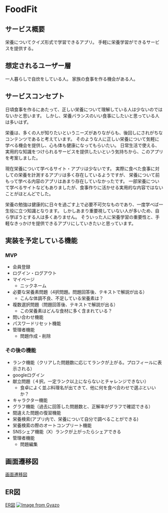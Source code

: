 # FoodFit

## サービス概要
栄養についてクイズ形式で学習できるアプリ。
手軽に栄養学習ができるサービスを提供する。


## 想定されるユーザー層　
一人暮らしで自炊をしている人。
家族の食事を作る機会がある人。


## サービスコンセプト
日頃食事を作るにあたって、正しい栄養について理解している人は少ないのではないかと思います。
しかし、栄養バランスのいい食事にしたいと思っている人は多いはず。

栄養は、多くの人が知りたいというニーズがありながらも、後回しにされがちなコンテンツであると考えています。
そのような人に正しい栄養について気軽に学べる機会を提供し、心も体も健康になってもらいたい。
日常生活で使える、実用的な知識をつけられるサービスを提供したいという気持ちから、このアプリを考案しました。

現在栄養について学べるサイト・アプリは少ないです。
実際に食べた食事に対しての栄養を計測するアプリは多く存在しているようですが、
栄養について前もって学べる内容のアプリはあまり存在していなかったです。
一部栄養について学べるサイトなどもありましたが、食事作りに活かせる実用的な内容ではないことがほとんどでした。

栄養の勉強は健康的に日々を過ごす上で必要不可欠なものであり、一度学べば一生役に立つ知識となります。
しかしあまり重要視していない人が多いため、自ら学ぼうとする人は多くありません。
そういった人に栄養学習の重要性と、手軽なきっかけを提供できるアプリにしていきたいと思っています。


## 実装を予定している機能
### MVP
* 会員登録
* ログイン・ログアウト
* マイページ
    * ニックネーム
* 必要な栄養素問題（4択問題。問題回答後、テキストで解説が出る）
    * こんな体調不良、不足している栄養素は？
* 複数選択問題（問題回答後、テキストで解説が出る）
    * この栄養素はどんな食材に多く含まれている？
* 問い合わせ機能
* パスワードリセット機能
* 管理者機能
    * 問題作成・削除


### その後の機能
* ランク機能（クリアした問題数に応じてランクが上がる。プロフィールに表示される）
* googleログイン
* 献立問題（４択。一定ランク以上にならないとチャレンジできない）
    * 食卓によく並ぶ料理名が出てきて、他に何を食べ合わせで選ぶといいか？
* キャラクター機能
* グラフ機能（過去に回答した問題数と、正解率がグラフで確認できる）
* 間違えた問題の復習機能
* 栄養検索(アプリ内で、栄養について自分で調べることができる)
* 栄養検索の際のオートコンプリート機能
* SNSシェア機能（X）ランクが上がったらシェアできる
* 管理者機能
    * 問題編集


## 画面遷移図
[画面遷移図](
https://www.figma.com/file/uKciynJuG35EdfLAmyhWqw/FoodFit?type=design&node-id=0%3A1&mode=design&t=sh54eIGW03hBvYtm-1)

## ER図
[ER図](
https://viewer.diagrams.net/?tags=%7B%7D&highlight=0000ff&edit=_blank&layers=1&nav=1&title=%E5%90%8D%E7%A7%B0%E6%9C%AA%E8%A8%AD%E5%AE%9A%E3%83%95%E3%82%A1%E3%82%A4%E3%83%AB.drawio#R7V1td6K6Fv41fLRL3nz5qFZnZk17p2d6z%2BuXWRlNlVskTohtPb%2F%2BJkgEDVAoKEiyVtcqhAhhP08ewt7ZQTMn67dPGGxW92gBXc3oLt4081YzDH1gWvQfK9ntS3pGb1%2BwxM4irBQVPDr%2FwrCwG5ZunQX0jyoShFzibI4L58jz4JwclQGM0etxtSfkHl91A5ZQKHicA1cs%2FdNZkNW%2BdGB3o%2FLP0Fmu%2BJX1bnhkDXjlsMBfgQV6PSqCb2SGPBI28QHiNfCgR%2BiRe4CfIdbs6YoQdqcjzZjRvydW%2B2aJ0NKFYOP4N3O0psVzn1aZPYG14zIzx040Dk9EL2dONXOCESL7rfXbBLoMKw7Dvk2zlKMHO2B23hw%2FmHRednfPXeJ9fjX%2FIPf3y4f%2Bz46xP8sLcLehfb8D79kPDUR23OrUVhu2ScBPVjT2CcAkJIfZpQUUbgIcj96ZeasH%2B64LNr4TVN%2BXrBx3cQd2aEv4ifje%2BMl5g4vve26wupQmd%2FRkbJednFn5MWwMOwxcZ%2BnR7Tm9dXbFMYY%2Bbcsd8ElYQzROaK8XiAl8ixWFxvoE0RoSvKNV%2BFFOqbCj6P1w%2FzWincHrrOKUM8NCEPJoeTh3BA%2FdCBEqgJYpoJUKFL114gD3O%2B2CwFsGmB1Dwuy6wGjzX4CXkIQFG%2BQwi05f4L4TBMZ3XHeCXMSQ9ZAHebXg5uwx%2FaO3O%2Bne2JpNGzCh%2B3q0T%2F9YdUwmyPMJpgxhl4IUqFfIwBoTtAmv48In3gwcGpNt%2F0SE0D6VBmsmq9%2FHOsTWzAnt2ZC1BGQfvhbBFtF7fXIDNVs5iwX09l2SKTCI8E6AMtH%2BB5ufgnHaEXPiYebGIwaAWdD%2B4ckiqxQ%2BG3Ap9z1A4BhtvYUvgHpo58dxtgWcafXm4cwFdl937G%2FA3PGWd%2Ftf9k6IYJ%2BDCG%2FpHdOolBi5TncBZgxl1vbuGbW9V7e285HzB6G9UJfPaf5hbvO3Xcp1XYAV07HzDw%2BsYQPxfVfSKyeAdBLeUxJ%2BHgkf1i3h%2FRYpeC%2B39duu4ANRwKG%2FoT2hzfqdH37p9NsQ%2FSu%2F%2BxArbxg90jEGH3SHmXoxYvDmGCfXM8Tr9RvCG9F7I9GDv4hfLv%2F7f1Mcc4bosWmTZ%2B5AXTUaMMThu1S%2BuQJUkG9kUO4F4MoVvsirXWGFr909Z4ivAQ3s9Xnt389t%2F9bruehRb7lrrgD4rVbwW%2FfTr8Vfn769fhm9PDm%2F%2FzPz%2F%2BmYSrArEuyLOuMSoTQb2IcTzJ1FQ8n0OdEU4lszXAPHbSC4HxHokuhLJ9BGoV6tBDpdoJM8ZZdV6ASH2KyJTpOc3bYABG0X7QR3WBD0vk5PSfX4yyfbQyXbFcm2Xbds8xM3qhPn7aNyTkxKhFGcmORQYBqIbWUCrSYlpbPBVgJdkUAPahfoXgM7cc4%2BynmoBLpjitGkDfD9V4TbPIouQAD5RHqgRLoakT7kqdYn0oXeiBom0oPc9m67SFti1sYc7zYELn7IINb5iSCdWFu6EuuKxNqqW6wto4GdOGcf5TxUYt2xxJnbGK4dr80SXQD%2BNkv0twm5vX928fr18XW42PT%2B%2FEpgxyjUrZVEZ0h07mn%2BFUh0MpZi376SYGImNeVS7WRTiGHi%2BQpgMKdX%2FrGCtAWr1gQWy3KhzRL%2BG769X1rG5%2F7jrWF5v76g9epbRxxkw8US8nntVDhXaIk84E6j0jFmrYGLEKWozh0K4GV5Ef%2BDhOzCVC2wJYgWrcjaDY9SuPDuL%2Fb7G5vv%2Fh2eLti5fTva24V78y1%2BCa6bmW3loy2ew4xHuh26yNidZrIBQxcQ5wUenT4D6wf2XIpYpPfCC%2FE52L0TfEnw7At%2FFWE7whjsYtXCx13qdWzz%2BDp2%2BOCY5WzXSX26sW9BpWNHW5zS8NuWPoMd%2BmBO1R6JMv8s7lHjKVl5wyD6Kasqe2uzpc60T0nvyuR2MxPuEpssBkeuNeEuk7pSDf%2BSTSEm3lznaC9Hwl1JKrR59JdsG7Uc1rkU%2FqIJd0lN5g24uoS7TKIqPe%2BJ887YaJjZbzrTxhNtMNCmtja0tcFMmw61ka4NJqxk0NMGNtsYTbXxkFduYhi1Kt9tAdZIJ%2F2HBDMl9WWlvvZUPWNYKFbaLGk%2FmE9pO7UFd1XGI2zAR15M23va6FYbmdp0oI36wUZfozak8s42LI12IQm0vQht2izuiV5dNYqvSNovmuSXCOV1ZGFnsVAuXU%2B0hBiBI7tNS9bIKAl9m7U5UYT0nuiQm6yQM4cqDkKP9PlkNe4pz5uvd744iN6T2k1WwO0ecft6IiGHFTab7Sj7YCAk4q5UT%2BEUpEXXWQORPlcgpAgVpHsqGwM13bwqSa899GEMRDfKlUxmzCanEnFqC3Gi6i8%2Bkag18xhL00A6Adf74gQzpegVKXrtEQ69X24uWrP0POKq0nO9L85EmwfukFjIY6hR6RsHsY%2FBSBtOWeyDPuNHhpxx7SL8ke5BYPRVln9Vut%2BANQ77TezIeQdsfZXoHw1eRTfbHGFMG50S2x5pI0sGNS%2FCkjaruesBf7v5Yn6Fz9vt4x%2B%2BNXY%2Fd3RLQP4CCUpHiUbwzSGxZCW693fsSJSqxHZ4plIsw8nqG1osx6nTvemahySolESnYO8BYoeaL4jtJItO0YQnwp9qWlqwOTzjuTOjLOMkM8o%2BYVZKZlRlrBJXa4s4o3%2BMM9D9GUgO68XOHLgfZE55lM8Nns39ezx97PTLY%2FuWCuAJJ%2BpxuhXMj6vskdQV4%2FLfob91iYrEsqPdk0hs3hz1w6ix%2BtFgt9xXZOQZ7Efcvp5IrNEV4%2BxX7bbvquH%2FwRYJn2fnbvuWe%2B0LsKDNw%2FsUWpQLyStBb3QcVjfaJei6isNGthDjsFsf4paLeQEGyCfm%2FMt4SrtLa3ftEVfDKBRGaZhQS%2FqBzmRbiG9VOPByxPzusVSy0S1LIqMbY5ullU17LN46nEjhiVef9swwTsInLi66Vljcix5bOCzVhb4YYRxQb%2Fp9TypaNHPYTQcVAg9eVGUNvB0vjdUSmZPXHXt474t73TNXKKnOcVtO%2BW1R%2BRsMdD4c36VDCaDNBJyTlgU164I5OQZS89J%2FpVDeI5gJckiEqlDmnfTd3nyYpdkUnEWHisI5vZPy1VLfx1mvDefklTzF0Mh%2FtgQ7zMOaOmaTKJx1klfYy%2BsdqySvMBkxlVYowJpN7UbGspIToMVwx5Wur5hNXaner5ORTvgO5FW6QN9PKyxLhTa%2FMydzQ4x%2FSKTwyQOxihT%2BksGtZGzF%2BEcDe31O%2Bx%2BIqvQ86XMJan3FsqyRT%2FrVB4ErUvpLhsKSobyO7wFn0lAJe8cQEw3V2oplSSOfrqvswop0vf61FY0mduK8fVTKucXJWUuir63tyyuqKcXpbBD9cffQ26ayQaIQiHnyjakGxEBMqT1kBTzuZn60mxIDMUUPWZtiIAfqqiewKfrMpIqBFKCCfM9jtS7XuRS%2B9hiIeaWrcmUTVem5mbAml4qBlGWNfNKvfGUVKX3tMRCziX04r7mVq%2BzwIRLRVaZiIGVJI52uW2qt9Ip0vf4YiHXFI3Yrv71bL%2Byir63lMZAC4Msn0KI%2FboLWG3a9VEZIFAex%2BXC6OXEQS2ovWQGvu9Xodc2Smyx6ydoUB7GU3%2BxgCtFvJlUcpAAV5Hsmq6Urz6XwtcdBrHKZnA17q1LuMm4KTiIVB6mSNdJJv638ZRUpfe1xEPuKhd1W7rKDKUR3mYqDlCWNfLoufpxE6fqHdL3%2BOIhdKF%2BzYcKe396tF3bR19byOEgB8Fsk0HQXI0Ti1THYrO7RArIa%2Fwc%3D)
[![Image from Gyazo](https://i.gyazo.com/0c2e8245011469c896621c578e0132f6.png)](https://gyazo.com/0c2e8245011469c896621c578e0132f6)